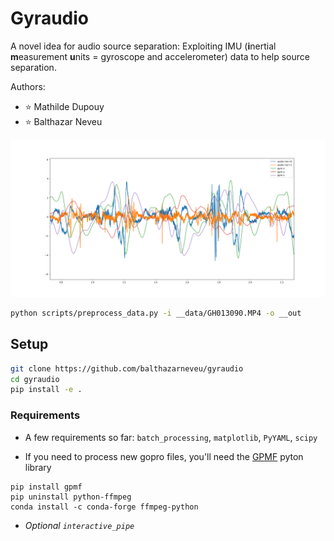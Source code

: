 # Gyraudio
A novel idea for audio source separation:
Exploiting IMU (**i**nertial **m**easurement **u**nits = gyroscope and accelerometer) data to help source separation. 

Authors:
- :star: Mathilde Dupouy
- :star: Balthazar Neveu

![multimodal_sanity_check](/report/figures/audio_and_gyro_walk.png)


```bash
python scripts/preprocess_data.py -i __data/GH013090.MP4 -o __out
```

## Setup
```bash
git clone https://github.com/balthazarneveu/gyraudio
cd gyraudio
pip install -e .
```


### Requirements
- A few requirements so far: `batch_processing`, `matplotlib`, `PyYAML`, `scipy`

- If you need to process new gopro files, you'll need the [GPMF](https://github.com/alexis-mignon/pygpmf) pyton library
```
pip install gpmf
pip uninstall python-ffmpeg
conda install -c conda-forge ffmpeg-python
```


- *Optional `interactive_pipe`*